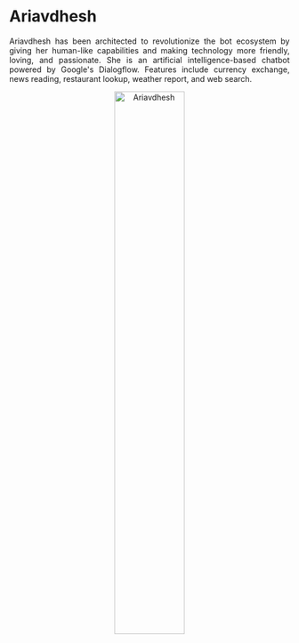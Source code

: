 # Ariavdhesh

<p align="justify">Ariavdhesh has been architected to revolutionize the bot ecosystem by giving her human-like capabilities and making technology more friendly, loving, and passionate. She is an artificial intelligence-based chatbot powered by Google's Dialogflow. Features include currency exchange, news reading, restaurant lookup, weather report, and web search.</p>

<div align="center"><img src="https://dhruvavdhesh.net/images/aria.jpg" alt="Ariavdhesh" width="50%"></div>
